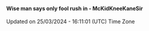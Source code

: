 #### Wise man says only fool rush in - McKidKneeKaneSir
Updated on 25/03/2024 - 16:11:01 (UTC) Time Zone
